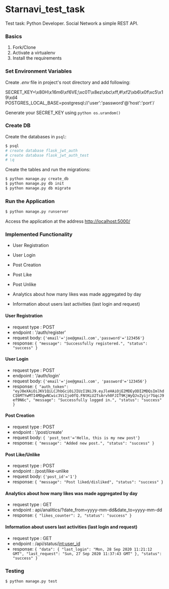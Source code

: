 # Starnavi_test_task

Test task: Python Developer. Social Network a simple REST API.

### Basics

1. Fork/Clone
1. Activate a virtualenv
1. Install the requirements

### Set Environment Variables

Create *.env* file in project's root directory and add following:

SECRET_KEY=\x80H\x16m6\xf6VE;\xc0T\x8ez\xbc\xff,#\xf2\xb6\x0f\xc5\x19\xd4
POSTGRES_LOCAL_BASE=postgresql://'user':'password'@'host':'port'/

Generate your SECRET_KEY using ```python os.urandom()```

### Create DB

Create the databases in `psql`:

```sh
$ psql
# create database flask_jwt_auth
# create database flask_jwt_auth_test
# \q
```

Create the tables and run the migrations:

```sh
$ python manage.py create_db
$ python manage.py db init
$ python manage.py db migrate
```

### Run the Application

```sh
$ python manage.py runserver
```
Access the application at the address [http://localhost:5000/](http://localhost:5000/)

### Implemented Functionality

- User Registration 

- User Login
 
- Post Creation

- Post Like

- Post Unlike

- Analytics about how many likes was made aggregated by day

- Information about users last activities (last login and request)

#### User Registration

- request type : POST
- endpoint : '/auth/register'
- request body: ```{'email'='joe@gmail.com','password'='123456'}```
- response: ```{
    "message": "Successfully registered.",
    "status": "success"
}```

#### User Login

- request type : POST
- endpoint :  '/auth/login'
- request body: ```{'email'='joe@gmail.com', 'password'='123456'}```
- response: ```{
    "auth_token": "eyJ0eXAiOiJKV1QiLCJhbGciOiJIUzI1NiJ9.eyJleHAiOjE2MDEyODI2MDQsImlhdCI6MTYwMTI4MDgwNCwic3ViIjo0fQ.FNtKLU2TsArvh0FJIT9KjWyQJvZyijr7GqcJ9ef9N6c",
    "message": "Successfully logged in.",
    "status": "success"
}```

#### Post Creation

- request type : POST
- endpoint : '/post/create'
- request body: ```{ 'post_text'='Hello, this is my new post'} ```
- response: ```{
    "message": "Added new post.",
    "status": "success"
}```

#### Post Like/Unlike

- request type : POST
- endpoint : /post/like-unlike
- request body: ```{'post_id'='1'}```
- response: ```{
    "message": "Post liked/disliked",
    "status": "success"
}```

#### Analytics about how many likes was made aggregated by day

- request type : GET
- endpoint : api/analitics/?date_from=yyyy-mm-dd&date_to=yyyy-mm-dd
- response: ```{
    "likes_counter": 2,
    "status": "success"
}```

#### Information about users last activities (last login and request)

- request type : GET
- endpoint : /api/status/<int:user_id>
- response: ```{
    "data": {
        "last_login": "Mon, 28 Sep 2020 11:21:12 GMT",
        "last_request": "Sun, 27 Sep 2020 11:37:43 GMT"
    },
    "status": "success"
}```


### Testing

```sh
$ python manage.py test
```


